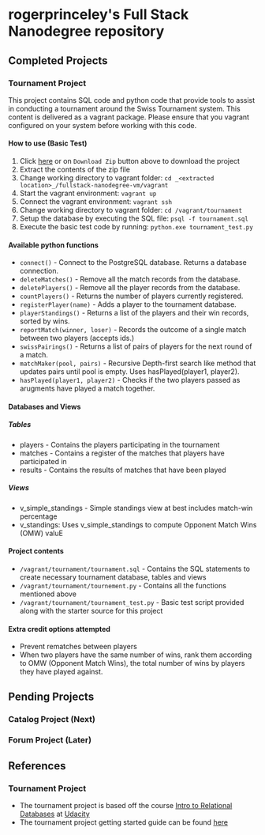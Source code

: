 # rogerprinceley's Full Stack Nanodegree repository 

## Completed Projects

### Tournament Project
This project contains SQL code and python code that provide tools to assist in conducting a tournament around the Swiss Tournament system. This content is delivered as a vagrant package. Please ensure that you vagrant configured on your system before working with this code.

#### How to use (Basic Test)
1. Click [here](https://github.com/rogerprinceley/fullstack-nanodegree-vm/archive/master.zip) or on `Download Zip` button above to download the project
2. Extract the contents of the zip file
3. Change working directory to vagrant folder: `cd _<extracted location>_/fullstack-nanodegree-vm/vagrant`
4. Start the vagrant environment: `vagrant up`
5. Connect the vagrant environment: `vagrant ssh`
6. Change working directory to vagrant folder: `cd /vagrant/tournament`
7. Setup the database by executing the SQL file: `psql -f tournament.sql`
8. Execute the basic test code by running: `python.exe tournament_test.py`

#### Available python functions
* `connect()` - Connect to the PostgreSQL database.  Returns a database connection.
* `deleteMatches()` - Remove all the match records from the database.
* `deletePlayers()` - Remove all the player records from the database.
* `countPlayers()` - Returns the number of players currently registered.
* `registerPlayer(name)` - Adds a player to the tournament database.
* `playerStandings()` - Returns a list of the players and their win records, sorted by wins.
* `reportMatch(winner, loser)` - Records the outcome of a single match between two players (accepts ids.)
* `swissPairings()` - Returns a list of pairs of players for the next round of a match.
* `matchMaker(pool, pairs)` - Recursive Depth-first search like method that updates pairs until pool is empty. Uses hasPlayed(player1, player2).
* `hasPlayed(player1, player2)` - Checks if the two players passed as arugments have played a match together.

#### Databases and Views
##### Tables
* players - Contains the players participating in the tournament
* matches - Contains a register of the matches that players have participated in
* results - Contains the results of matches that have been played
##### Views
* v_simple_standings - Simple standings view at best includes match-win percentage
* v_standings: Uses v_simple_standings to compute Opponent Match Wins (OMW) valuE

#### Project contents
* `/vagrant/tournament/tournament.sql` - Contains the SQL statements to create necessary tournament database, tables and views
* `/vagrant/tournament/tournement.py` - Contains all the functions mentioned above
* `/vagrant/tournament/tournament_test.py` - Basic test script provided along with the starter source for this project

#### Extra credit options attempted
* Prevent rematches between players
* When two players have the same number of wins, rank them according to OMW (Opponent Match Wins), the total number of wins by players they have played against.

## Pending Projects

### Catalog Project (Next) 

### Forum Project (Later)

## References

### Tournament Project
* The tournament project is based off the course [Intro to Relational Databases](https://www.udacity.com/course/intro-to-relational-databases--ud197-nd) at [Udacity](http://www.udacity.com)
* The tournament project getting started guide can be found [here](https://docs.google.com/document/d/16lgOm4XprTaKxAa8w02y028oBECOoB1El1ReddADEeY/pub?embedded=true)

